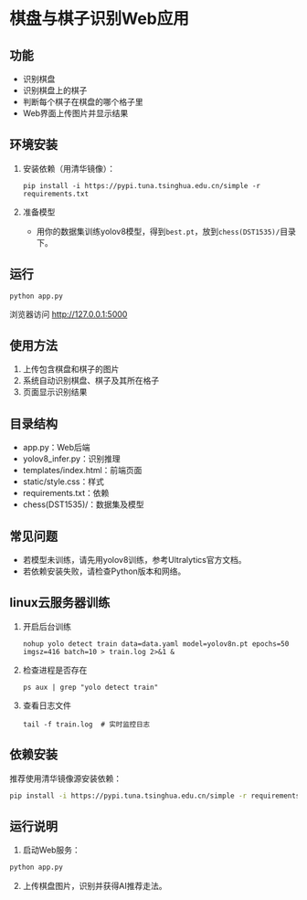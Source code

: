 # 棋盘与棋子识别Web应用

## 功能
- 识别棋盘
- 识别棋盘上的棋子
- 判断每个棋子在棋盘的哪个格子里
- Web界面上传图片并显示结果

## 环境安装

1. 安装依赖（用清华镜像）：
   ```
   pip install -i https://pypi.tuna.tsinghua.edu.cn/simple -r requirements.txt
   ```

2. 准备模型
   - 用你的数据集训练yolov8模型，得到`best.pt`，放到`chess(DST1535)/`目录下。

## 运行

```
python app.py
```

浏览器访问 http://127.0.0.1:5000

## 使用方法

1. 上传包含棋盘和棋子的图片
2. 系统自动识别棋盘、棋子及其所在格子
3. 页面显示识别结果

## 目录结构

- app.py：Web后端
- yolov8_infer.py：识别推理
- templates/index.html：前端页面
- static/style.css：样式
- requirements.txt：依赖
- chess(DST1535)/：数据集及模型

## 常见问题

- 若模型未训练，请先用yolov8训练，参考Ultralytics官方文档。
- 若依赖安装失败，请检查Python版本和网络。 

## linux云服务器训练
1. 开启后台训练
   ```
   nohup yolo detect train data=data.yaml model=yolov8n.pt epochs=50 imgsz=416 batch=10 > train.log 2>&1 &
   ```
2. 检查进程是否存在
   ```
   ps aux | grep "yolo detect train"
   ```
3. 查看日志文件
   ```
   tail -f train.log  # 实时监控日志
   ```

## 依赖安装

推荐使用清华镜像源安装依赖：

```bash
pip install -i https://pypi.tuna.tsinghua.edu.cn/simple -r requirements.txt
```

## 运行说明

1. 启动Web服务：
```bash
python app.py
```
2. 上传棋盘图片，识别并获得AI推荐走法。


